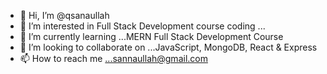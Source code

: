 - 👋 Hi, I’m @qsanaullah
- 👀 I’m interested in Full Stack Development course coding ...
- 🌱 I’m currently learning ...MERN Full Stack Development Course
- 💞️ I’m looking to collaborate on ...JavaScript, MongoDB, React & Express
- 📫 How to reach me ...sannaullah@gmail.com

<!---
qsanaullah/qsanaullah is a ✨ special ✨ repository because its `README.md` (this file) appears on your GitHub profile.
You can click the Preview link to take a look at your changes.
--->
